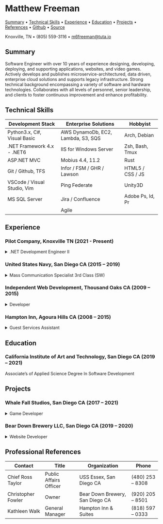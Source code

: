 
# Matthew Freeman

[Summary](#summary) • [Technical Skills](#skills) • [Experience](#experience) • [Education](#education) • [Projects](#projects) • [References](#references) • [Github](https://github.com/m6freeman) • [Source](https://github.com/m6freeman/m6freeman.github.io/blob/main/index.md)

Knoxville, TN • (805) 559-3116 • m6freeman@tuta.io


## Summary
<a name="summary"> <a>

Software Engineer with over 10 years of experience designing, developing, deploying, and supporting applications, websites, and video games.
Actively develops and publishes microservice-architectured, data driven, enterprise cloud solutions and supports legacy infrastructure.
Strong technical background encompassing a variety of software and hardware technologies.
Collaborates with all levels of personnel, senior leadership, and clients to foster continuous improvement and enhance profitability.

## Technical Skills
<a name="skills"> <a>

|Development Stack  |Enterprise Solutions   |Hobbyist   |
|-|-|-|     
|Python3.x, C#, Visual Basic    |AWS DynamoDb, EC2, Lambda, S3, SQS |Arch, Debian       |
|.NET Framework 4.x - .NET6     |IIS for Windows Server             |Zsh, Bash, Tmux    |
|ASP.NET MVC                    |Mobius 4.4, 11.2                   |Rust               |
|Git / Github, TFS              |Infor / FSM / GHR / Lawson         |HTML5 / CSS / JS   |
|VSCode / Visual Studio, Vim    |Ping Federate                      |Unity3D            |  
|MS SQL Server                  |Jira / Confluence                  |Adobe Ps, Id, Pr   |
|                               |Agile                              |                   |


## Experience
<a name="experience"> <a>

### Pilot Company, Knoxville TN (2021 - Present)

<details><summary>.NET Development Engineer II</summary><ul>
    <li><details><summary>Financial Transformation Project</summary><ul>
        <li>Designed a prototype financial system integration and reporting solution and performed a demonstration of capabilities to executive leadership, ultimately resulting in the decision to not out-source the project</li>
        <li>Performed requirements gathering and discovery for existing financial integrations for legacy system</li>
        <li>Built a scalable integration pipeline using AWS Lambda, S3, SQS, and DynamoDb to perform ETL on hundreds of thousands of financial statements a month, spanning 30+ systems with numerous document formats</li>
        <li>Directly supported integration testing efforts alongside consultants and business partners</li>
        <li>Provided business and diagnostic related data to a web front-end used by various levels of support as well as the business for reporting and to understand real-time metrics for financial records as they are submitted</li>
    </ul></details></li>
    <li><details><summary>Lead engineer for enterprise document archive system Mobius 4.4 to 11.2</summary><ul>
        <li><details><summary>Modernized the legacy HR and Financial document archive system</summary><ul>
            <li>Installed new version of software across distributed network of AWS EC2 servers</li>
            <li>Worked directly with database and cloud administrators to migrate existing data and schemas from on-prem to cloud</li>
            <li>Performed requirements gathering and discovery for existing document ingestion pipeline</li>
            <li>Updated, refactored, or entirely rewrote (when necessary) approx. 40 distributed VBScript applications facilitating the traffic of documents into the archive across numerous on-prem and cloud networks</li>
        </ul></details></li>
        <li>Performed virtual and in-person training for dozens of employees with varying technical abilities, spanning 4 enterprise verticals, on the use of the product</li>
        <li>Worked directly with the vendor on technical issues, troubleshooting outages, and performing minor version upgrades</li>
        <li>Actively perform technical and administrative support</li>
    </ul></details></li>
    <li>Introduce new features, modify existing features, perform debugging and patching, and perform project and infrastructural upgrades to legacy HR, Benefits, Payroll and Financial systems, including data distributing REST and SOAP APIs, and store and customer facing web interfaces</li>
</ul></details>

### United States Navy, San Diego CA (2015 – 2019)

<details><summary>Mass Communication Specialist 3rd Class (SW)</summary><ul>
    <li>Photographed, filmed, journaled/documented, published, and assisted in the coordination of various military operations, events and ceremonies, earning an Admiral's Letter of Commendation for my work during my 2018-19 Western Pacific deployment</li>
    <li>Designed publications and filmed/edited videos for military promotional use</li>
    <li>Secret Clearance eligible</li>
</ul></details>

### Independent Web Development, Thousand Oaks CA (2009 – 2015)

<details><summary>Developer</summary><ul>
    <li>Gathered requirements, designed, developed, and remotely administered multiple client websites</li>
    <li>Worked with a team of three developers to create websites using PHP, HTML, CSS, JS, and MySQL</li>
    <li>PHPMyAdmin experience and MySQL database troubleshooting</li>
    <li>Optimized search engine optimization (SEO) with Google Adwords and Webmaster Tools</li>
    <li>Managed web servers, domains and provided hosting for customers using CPanel</li>
    <li>Diagnosed production impacting issues within LAMP (Linux/Apache/MySQL/PHP) environments such as UI issues, expired certificates, and hosting migration issues</li>
    <li>Strong familiarity with CMS's such as Drupal and Wordpress</li>
</ul></details>

### Hampton Inn, Agoura Hills CA (2008 – 2015)

<details><summary>Guest Services Assistant</summary><ul>
    <li>Managed room inventory through POS application</li>
    <li>Trained new employees on POS applications and hotel policies</li>
    <li>Preformed on-call maintenance to computers and room appliances</li>
</ul></details>


## Education 
<a name="education"> <a>

### California Institute of Art and Technology, San Diego CA (2019 – 2021)

Associate’s of Applied Science Degree In Software Development


## Projects 
<a name="projects"> <a>

### Whale Fall Studios, San Diego CA (2017 – 2021)

<details><summary>Game Developer</summary><ul>
    <li>Developed and published Android and Windows platform games with Unity3D, C#, .NET Framework, and Visual Studio<ul>
        <li>[Subtractor](https://m6freeman.github.io/Subtractor), 2019</li>
        <li>[Hyperlane](https://m6freeman.github.io/Hyperlane), 2016</li>
        <li>[Porthole](https://m6freeman.github.io/Porthole), 2015</li>
    </ul></li>
</ul></details>

### Bear Down Brewery LLC, San Diego CA (2019 – 2020)

<details><summary>Website Developer</summary><ul>
    <li>Gathered requirements, designed, developed, and remotely administer desktop and mobile compliant website solution</li>
    <li>[Bear Down Brewery Demo](https://m6freeman.github.io/Bear-Down-Brewery)</li>
</ul></details>


## Professional References
<a name="references"> <a>

|Contact    |Title  |Organization   |Phone  |
|-|-|-|-|
|Chief Ross Taylor  |Public Affairs Officer |USS Essex, San Diego CA           |\(480\) 253 – 8308 |
|Christopher Fowler |Owner                  |Bear Down Brewery, San Diego CA   |\(920\) 205 – 8501 |
|Kathleen Walk      |General Manager        |Hampton Inn & Suites              |\(818\) 597 – 0333 |

